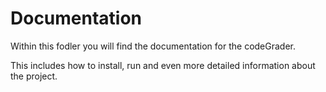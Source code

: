 # Documentation

Within this fodler you will find the documentation for the codeGrader. 

This includes how to install, run and even more detailed information about the project. 